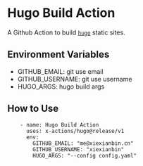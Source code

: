 # Hugo Build Action

A Github Action to build [`hugo`](https://gohugo.io/) static sites.

## Environment Variables

- GITHUB_EMAIL: git use email
- GITHUB_USERNAME: git use username
- HUGO_ARGS: hugo build args

## How to Use

```
    - name: Hugo Build Action
      uses: x-actions/hugo@release/v1
      env:
        GITHUB_EMAIL: "me@xiexianbin.cn"
        GITHUB_USERNAME: "xiexianbin"
        HUGO_ARGS: "--config config.yaml"
```
